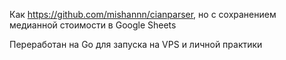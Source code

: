Как https://github.com/mishannn/cianparser, но с сохранением медианной стоимости в Google Sheets

Переработан на Go для запуска на VPS и личной практики